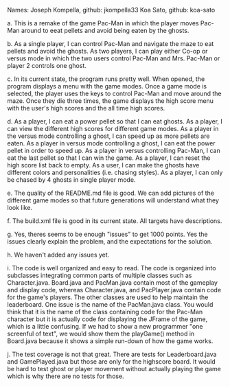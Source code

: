 Names:
Joseph Kompella, github: jkompella33
Koa Sato, github: koa-sato

a. This is a remake of the game Pac-Man in which the player moves Pac-Man around to eeat pellets and avoid being eaten by the ghosts.

b. As a single player, I can control Pac-Man and navigate the maze to eat pellets and avoid the ghosts. As two players, I can play either Co-op or versus mode in which the two users control Pac-Man and Mrs. Pac-Man or player 2 controls one ghost.

c. In its current state, the program runs pretty well. When opened, the program displays a menu with the game modes. Once a game mode is selected, the player uses the keys to control Pac-Man and move around the maze. Once they die three times, the game displays the high score menu with the user's high scores and the all time high scores.

d. As a player, I can eat a power pellet so that I can eat ghosts. As a player, I can view the different high scores for different game modes. As a player in the versus mode controlling a ghost, I can speed up as more pellets are eaten. As a player in versus mode controlling a ghost, I can eat the power pellet in order to speed up. As a player in versus controlling Pac-Man, I can eat the last pellet so that I can win the game. As a player, I can reset the high score list back to empty. As a user, I can make the ghosts have different colors and personalities (i.e. chasing styles). As a player, I can only be chased by 4 ghosts in single player mode.

e. The quality of the README.md file is good. We can add pictures of the different game modes so that future generations will understand what they look like.

f. The build.xml file is good in its current state. All targets have descriptions.

g. Yes, theres seems to be enough "issues" to get 1000 points. Yes the issues clearly explain the problem, and the expectations for the solution.

h. We haven't added any issues yet.

i. The code is well organized and easy to read. The code is organized into subclasses integrating common parts of multiple classes such as Character.java. Board.java and PacMan.java contain most of the gameplay and display code, whereas Character.java, and PacPlayer.java contain code for the game's players. The other classes are used to help maintain the leaderboard. One issue is the name of the PacMan.java class. You would think that it is the name of the class containing code for the Pac-Man character but it is actually code for displaying the JFrame of the game, which is a little confusing. If we had to show a new programmer "one screenful of text", we would show them the playGame() method in Board.java because it shows a simple run-down of how the game works.

j. The test coverage is not that great. There are tests for Leaderboard.java and GamePlayed.java but those are only for the highscore board. It would be hard to test ghost or player movement without actually playing the game which is why there are no tests for those.


